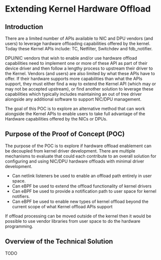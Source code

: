 # Extending Kernel Hardware Offload

## Introduction
There are a limited number of APIs available to NIC and DPU vendors (and users) to leverage hardware offloading capabilities offered by the kernel. Today these Kernel APIs include: TC, Netfilter, Switchdev and fdb_notifier.

DPU/NIC vendors that wish to enable and/or use hardware offload capabilities need to implement one or more of these API as part of their device driver and then follow a lengthy process to upstream their driver to the Kernel. Vendors (and users) are also limited by what these APIs have to offer. If their hardware supports more capabilities than what the APIs support, they must either find a way to extend the Kernel API (which may or may not be accepted upstream), or find another solution to leverage these capabilities which typically includes maintaining an out of tree driver alongside any additional software to support NIC/DPU management. 

The goal of this POC is to explore an alternative method that can work alongside the Kernel APIs to enable users to take full advantage of the Hardware capabilities offered by the NICs or DPUs.

## Purpose of the Proof of Concept (POC)

The purpose of the POC is to explore if hardware offload enablement can be decoupled from kernel driver development. There are multiple mechanisms to evaluate that could each contribute to an overall solution for configuring and using NIC/DPU hardware offloads with minimal driver development.

- Can netlink listeners be used to enable an offload path entirely in user space.
- Can eBPF be used to extend the offload functionality of kernel drivers
- Can eBPF be used to provide a notification path to user space for kernel notifiers. 
- Can eBPF be used to enable new types of kernel offload beyond the current scope of what Kernel offload APIs support

If offload processing can be moved outside of the kernel then it would be possible to use vendor libraries from user space to do the hardware programming.

## Overview of the Technical Solution

 TODO
